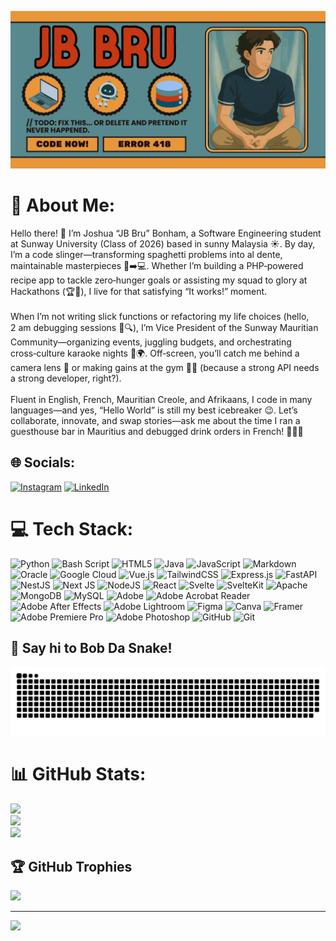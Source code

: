 ![Banner](assets/JB_Bru.png)

# 💫 About Me:

Hello there! 👋 I’m Joshua “JB Bru” Bonham, a Software Engineering student at Sunway University (Class of 2026) based in sunny Malaysia ☀️. By day, I’m a code slinger—transforming spaghetti problems into al dente, maintainable masterpieces 🍝➡️💻. Whether I’m building a PHP‑powered recipe app to tackle zero‑hunger goals or assisting my squad to glory at Hackathons (🏆🥈), I live for that satisfying “It works!” moment.<br><br>When I’m not writing slick functions or refactoring my life choices (hello, 2 am debugging sessions 🐛🔍), I’m Vice President of the Sunway Mauritian Community—organizing events, juggling budgets, and orchestrating cross‑culture karaoke nights 🎤🌍. Off‑screen, you’ll catch me behind a camera lens 📸 or making gains at the gym 🏋️‍♂️ (because a strong API needs a strong developer, right?).<br><br>Fluent in English, French, Mauritian Creole, and Afrikaans, I code in many languages—and yes, “Hello World” is still my best icebreaker 😉. Let’s collaborate, innovate, and swap stories—ask me about the time I ran a guesthouse bar in Mauritius and debugged drink orders in French! 🍹🇲🇺

## 🌐 Socials:

[![Instagram](https://img.shields.io/badge/Instagram-%23E4405F.svg?logo=Instagram&logoColor=white)](https://instagram.com/https://www.instagram.com/jb_bru/) [![LinkedIn](https://img.shields.io/badge/LinkedIn-%230077B5.svg?logo=linkedin&logoColor=white)](https://linkedin.com/in/www.linkedin.com/in/joshuabonham03)

# 💻 Tech Stack:

![Python](https://img.shields.io/badge/python-3670A0?style=for-the-badge&logo=python&logoColor=ffdd54) ![Bash Script](https://img.shields.io/badge/bash_script-%23121011.svg?style=for-the-badge&logo=gnu-bash&logoColor=white) ![HTML5](https://img.shields.io/badge/html5-%23E34F26.svg?style=for-the-badge&logo=html5&logoColor=white) ![Java](https://img.shields.io/badge/java-%23ED8B00.svg?style=for-the-badge&logo=openjdk&logoColor=white) ![JavaScript](https://img.shields.io/badge/javascript-%23323330.svg?style=for-the-badge&logo=javascript&logoColor=%23F7DF1E) ![Markdown](https://img.shields.io/badge/markdown-%23000000.svg?style=for-the-badge&logo=markdown&logoColor=white) ![Oracle](https://img.shields.io/badge/Oracle-F80000?style=for-the-badge&logo=oracle&logoColor=white) ![Google Cloud](https://img.shields.io/badge/GoogleCloud-%234285F4.svg?style=for-the-badge&logo=google-cloud&logoColor=white) ![Vue.js](https://img.shields.io/badge/vue.js-%2335495e.svg?style=for-the-badge&logo=vuedotjs&logoColor=%234FC08D) ![TailwindCSS](https://img.shields.io/badge/tailwindcss-%2338B2AC.svg?style=for-the-badge&logo=tailwind-css&logoColor=white) ![Express.js](https://img.shields.io/badge/express.js-%23404d59.svg?style=for-the-badge&logo=express&logoColor=%2361DAFB) ![FastAPI](https://img.shields.io/badge/FastAPI-005571?style=for-the-badge&logo=fastapi) ![NestJS](https://img.shields.io/badge/nestjs-%23E0234E.svg?style=for-the-badge&logo=nestjs&logoColor=white) ![Next JS](https://img.shields.io/badge/Next-black?style=for-the-badge&logo=next.js&logoColor=white) ![NodeJS](https://img.shields.io/badge/node.js-6DA55F?style=for-the-badge&logo=node.js&logoColor=white) ![React](https://img.shields.io/badge/react-%2320232a.svg?style=for-the-badge&logo=react&logoColor=%2361DAFB) ![Svelte](https://img.shields.io/badge/svelte-%23f1413d.svg?style=for-the-badge&logo=svelte&logoColor=white) ![SvelteKit](https://img.shields.io/badge/sveltekit-%23ff3e00.svg?style=for-the-badge&logo=svelte&logoColor=white) ![Apache](https://img.shields.io/badge/apache-%23D42029.svg?style=for-the-badge&logo=apache&logoColor=white) ![MongoDB](https://img.shields.io/badge/MongoDB-%234ea94b.svg?style=for-the-badge&logo=mongodb&logoColor=white) ![MySQL](https://img.shields.io/badge/mysql-4479A1.svg?style=for-the-badge&logo=mysql&logoColor=white) ![Adobe](https://img.shields.io/badge/adobe-%23FF0000.svg?style=for-the-badge&logo=adobe&logoColor=white) ![Adobe Acrobat Reader](https://img.shields.io/badge/Adobe%20Acrobat%20Reader-EC1C24.svg?style=for-the-badge&logo=Adobe%20Acrobat%20Reader&logoColor=white) ![Adobe After Effects](https://img.shields.io/badge/Adobe%20After%20Effects-9999FF.svg?style=for-the-badge&logo=Adobe%20After%20Effects&logoColor=white) ![Adobe Lightroom](https://img.shields.io/badge/Adobe%20Lightroom-31A8FF.svg?style=for-the-badge&logo=Adobe%20Lightroom&logoColor=white) ![Figma](https://img.shields.io/badge/figma-%23F24E1E.svg?style=for-the-badge&logo=figma&logoColor=white) ![Canva](https://img.shields.io/badge/Canva-%2300C4CC.svg?style=for-the-badge&logo=Canva&logoColor=white) ![Framer](https://img.shields.io/badge/Framer-black?style=for-the-badge&logo=framer&logoColor=blue) ![Adobe Premiere Pro](https://img.shields.io/badge/Adobe%20Premiere%20Pro-9999FF.svg?style=for-the-badge&logo=Adobe%20Premiere%20Pro&logoColor=white) ![Adobe Photoshop](https://img.shields.io/badge/adobe%20photoshop-%2331A8FF.svg?style=for-the-badge&logo=adobe%20photoshop&logoColor=white) ![GitHub](https://img.shields.io/badge/github-%23121011.svg?style=for-the-badge&logo=github&logoColor=white) ![Git](https://img.shields.io/badge/git-%23F05033.svg?style=for-the-badge&logo=git&logoColor=white)

## 🐍 Say hi to Bob Da Snake!

<picture>
  <source media="(prefers-color-scheme: dark)" srcset="https://raw.githubusercontent.com/JBBru-helloworld/JBBru-helloworld/output/github-snake-dark.svg" />
  <source media="(prefers-color-scheme: light)" srcset="https://raw.githubusercontent.com/JBBru-helloworld/JBBru-helloworld/output/github-snake.svg" />
  <img alt="github-snake" src="https://raw.githubusercontent.com/JBBru-helloworld/JBBru-helloworld/output/github-snake.svg" />
</picture>

# 📊 GitHub Stats:

![](https://github-readme-stats.vercel.app/api?username=JBBru-helloworld&theme=dark&hide_border=false&include_all_commits=true&count_private=false)<br/>
![](https://nirzak-streak-stats.vercel.app/?user=JBBru-helloworld&theme=dark&hide_border=false)<br/>
![](https://github-readme-stats.vercel.app/api/top-langs/?username=JBBru-helloworld&theme=dark&hide_border=false&include_all_commits=true&count_private=false&layout=compact)

## 🏆 GitHub Trophies

![](https://github-profile-trophy.vercel.app/?username=JBBru-helloworld&theme=radical&no-frame=false&no-bg=false&margin-w=4)

---

[![](https://visitcount.itsvg.in/api?id=JBBru-helloworld&icon=0&color=0)](https://visitcount.itsvg.in)
